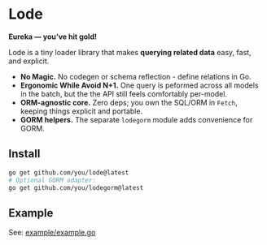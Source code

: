 # Lode

**Eureka — you’ve hit gold!**

Lode is a tiny loader library that makes **querying related data** easy, fast, and explicit.

- **No Magic.** No codegen or schema reflection - define relations in Go.
- **Ergonomic While Avoid N+1.** One query is peformed across all models in the batch, but the the API still feels comfortably per-model.
- **ORM-agnostic core.** Zero deps; you own the SQL/ORM in `Fetch`, keeping things explicit and portable.
- **GORM helpers.** The separate `lodegorm` module adds convenience for GORM.

## Install

```bash
go get github.com/you/lode@latest
# Optional GORM adapter:
go get github.com/you/lodegorm@latest
```

## Example

See: [example/example.go](./example/example.go)

